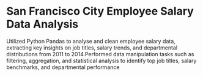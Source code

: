 # San Francisco City Employee Salary Data Analysis
Utilized Python Pandas to analyse and clean employee salary data, extracting key insights on job titles, salary trends, and departmental distributions from 2011 to 2014.Performed data manipulation tasks such as filtering, aggregation, and statistical analysis to identify top  job titles, salary benchmarks, and departmental performance
